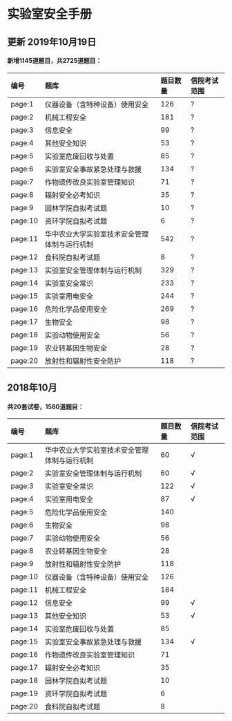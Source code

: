 # 实验室安全手册

## 更新 2019年10月19日
#### 新增1145道题目，共2725道题目：
|编号|题库|题目数量|信院考试范围|
|:---|:---|:---|:---|
|page:1|仪器设备（含特种设备）使用安全|126|?|
|page:2|机械工程安全|181|?|
|page:3|信息安全|99|?|
|page:4|其他安全知识|53|?|
|page:5|实验室危废回收与处置|85|?|
|page:6|实验室安全事故紧急处理与救援|134|?|
|page:7|作物遗传改良实验室管理知识|71|?|
|page:8|辐射安全必考知识|35|?|
|page:9|园林学院自拟考试题|10|?|
|page:10|资环学院自拟考试题|6|?|
|page:11|华中农业大学实验室技术安全管理体制与运行机制|542|?|
|page:12|食科院自拟考试题|8|?|
|page:13|实验室安全管理体制与运行机制|329|?|
|page:14|实验室安全常识|233|?|
|page:15|实验室用电安全|244|?|
|page:16|危险化学品使用安全|269|?|
|page:17|生物安全|98|?|
|page:18|实验动物使用安全|56|?|
|page:19|农业转基因生物安全|28|?|
|page:20|放射性和辐射性安全防护|118|?|

## 2018年10月
#### 共20套试卷，1580道题目：
|编号|题库|题目数量|信院考试范围|
|:---|:---|:---|:---|
|page:1|华中农业大学实验室技术安全管理体制与运行机制|60|√|
|page:2|实验室安全管理体制与运行机制|60|√|
|page:3|实验室安全常识|122|√|
|page:4|实验室用电安全|87|√|
|page:5|危险化学品使用安全|140||
|page:6|生物安全|98||
|page:7|实验动物使用安全|56||
|page:8|农业转基因生物安全|28||
|page:9|放射性和辐射性安全防护|118||
|page:10|仪器设备（含特种设备）使用安全|126||
|page:11|机械工程安全|184||
|page:12|信息安全|99|√|
|page:13|其他安全知识|53|√|
|page:14|实验室危废回收与处置|85||
|page:15|实验室安全事故紧急处理与救援|134|√|
|page:16|作物遗传改良实验室管理知识|71||
|page:17|辐射安全必考知识|35||
|page:18|园林学院自拟考试题|10||
|page:19|资环学院自拟考试题|6||
|page:20|食科院自拟考试题|8||

